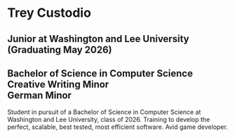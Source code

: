 # Trey Custodio

##  Junior at Washington and Lee University (Graduating May 2026)<br>
Bachelor of Science in Computer Science<br>
Creative Writing Minor<br>
German Minor
-

Student in pursuit of a Bachelor of Science in Computer Science at Washington and Lee University, class of 2026.
Training to develop the perfect, scalable, best tested, most efficient software. Avid game developer.

<!--
**TreyCustodio/TreyCustodio** is a ✨ _special_ ✨ repository because its `README.md` (this file) appears on your GitHub profile.

Here are some ideas to get you started:

- 🔭 I’m currently working on ...
- 🌱 I’m currently learning ...
- 👯 I’m looking to collaborate on ...
- 🤔 I’m looking for help with ...
- 💬 Ask me about ...
- 📫 How to reach me: ...
- 😄 Pronouns: ...
- ⚡ Fun fact: ...
-->
